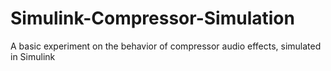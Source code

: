 # Simulink-Compressor-Simulation
A basic experiment on the behavior of compressor audio effects, simulated in Simulink
